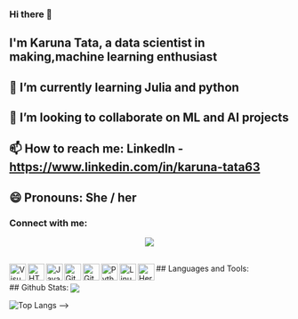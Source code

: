### Hi there 👋
## I'm Karuna Tata, a data scientist in making,machine learning enthusiast
## 🌱 I’m currently learning Julia and python
## 👯 I’m looking to collaborate on ML and AI projects
## 📫 How to reach me: LinkedIn - https://www.linkedin.com/in/karuna-tata63
## 😄 Pronouns: She / her

### Connect with me:
<p align="center">
  <a href="http://twitter.com/starlightknown">
    <img src="https://img.shields.io/twitter/follow/starlightknown?label=Twitter&logo=twitter&style=for-the-badge" />
  </a>
</p>


<br />
## Languages and Tools:
<img align="left" alt="Visual Studio Code" width="30px" src="https://icongr.am/material/microsoft-visual-studio-code.svg" />
<img align="left" alt="HTML5" width="30px" src="https://icongr.am/devicon/html5-original-wordmark.svg" />
<img align="left" alt="JavaScript" width="30px" src="https://icongr.am/devicon/javascript-original.svg" />
<img align="left" alt="Git" width="30px" src="https://icongr.am/devicon/git-original-wordmark.svg"/>
<img align="left" alt="GitHub" width="30px" src="https://icongr.am/devicon/github-original-wordmark.svg" />
<img align="left" alt="Python" width="30px" src="https://icongr.am/devicon/python-original.svg" />
<img align="left" alt="Linux" width="30px" src="https://icongr.am/devicon/ubuntu-plain-wordmark.svg" />
<img align="left" alt="Heroku" width="30px" src="https://icongr.am/devicon/heroku-original-wordmark.svg" />

<br />
<br />
## Github Stats:
<a href="">
  <img align="center" src="https://github-readme-stats.vercel.app/api?username=kcoder63&count_private=true&include_all_commits=true&show_icons=true&title_color=007bff&text_color=e7e7e7&icon_color=007bff&bg_color=171c28" />
<a />


![Top Langs](https://github-readme-stats.vercel.app/api/top-langs/?username=kcoder63&layout=compact&title_color=007bff&text_color=e7e7e7&icon_color=007bff&bg_color=171c28) -->

